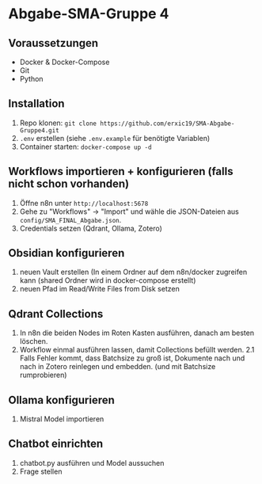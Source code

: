 # Abgabe-SMA-Gruppe 4

## Voraussetzungen
- Docker & Docker-Compose
- Git
- Python

## Installation
1. Repo klonen: `git clone https://github.com/erxic19/SMA-Abgabe-Gruppe4.git`
2. `.env` erstellen (siehe `.env.example` für benötigte Variablen)
3. Container starten: `docker-compose up -d`

## Workflows importieren + konfigurieren (falls nicht schon vorhanden)
1. Öffne n8n unter `http://localhost:5678`
2. Gehe zu "Workflows" → "Import" und wähle die JSON-Dateien aus `config/SMA_FINAL_Abgabe.json`.
3. Credentials setzen (Qdrant, Ollama, Zotero)

## Obsidian konfigurieren
1. neuen Vault erstellen (In einem Ordner auf dem n8n/docker zugreifen kann (shared Ordner wird in docker-compose erstellt) 
2. neuen Pfad im Read/Write Files from Disk setzen

## Qdrant Collections
1. In n8n die beiden Nodes im Roten Kasten ausführen, danach am besten löschen.
2. Workflow einmal ausführen lassen, damit Collections befüllt werden.
	2.1 Falls Fehler kommt, dass Batchsize zu groß ist, Dokumente nach und nach in Zotero reinlegen und embedden. (und mit Batchsize rumprobieren)

## Ollama konfigurieren
1. Mistral Model importieren

## Chatbot einrichten
 1. chatbot.py ausführen und Model aussuchen
 2. Frage stellen
 
